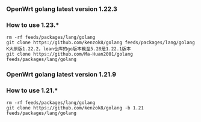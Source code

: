 ### OpenWrt golang latest version 1.22.3

### How to use 1.23.*

```shell
rm -rf feeds/packages/lang/golang
git clone https://github.com/kenzok8/golang feeds/packages/lang/golang  K大原版1.22.2，lean仓库的go版本截至5.28是1.22.1版本
git clone https://github.com/Ma-Huan2001/golang feeds/packages/lang/golang
```


### OpenWrt golang latest version 1.21.9

### How to use 1.21.*

```shell
rm -rf feeds/packages/lang/golang
git clone https://github.com/kenzok8/golang -b 1.21 feeds/packages/lang/golang
```
